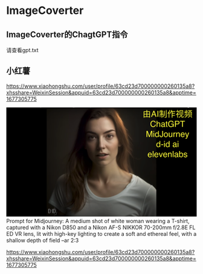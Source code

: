 # ImageCoverter

## ImageCoverter的ChagtGPT指令

请查看gpt.txt

## 小红薯

https://www.xiaohongshu.com/user/profile/63cd23d700000000260135a8?xhsshare=WeixinSession&appuid=63cd23d700000000260135a8&apptime=1677305775

![alt 由AI制作视频](./images/1114.png)
Prompt for Midjourney:
A medium shot of white woman wearing a T-shirt, captured with a Nikon D850 and a Nikon AF-S NIKKOR 70-200mm f/2.8E FL ED VR lens, lit with high-key lighting to create a soft and ethereal feel, with a shallow depth of field –ar 2:3



https://www.xiaohongshu.com/user/profile/63cd23d700000000260135a8?xhsshare=WeixinSession&appuid=63cd23d700000000260135a8&apptime=1677305775
